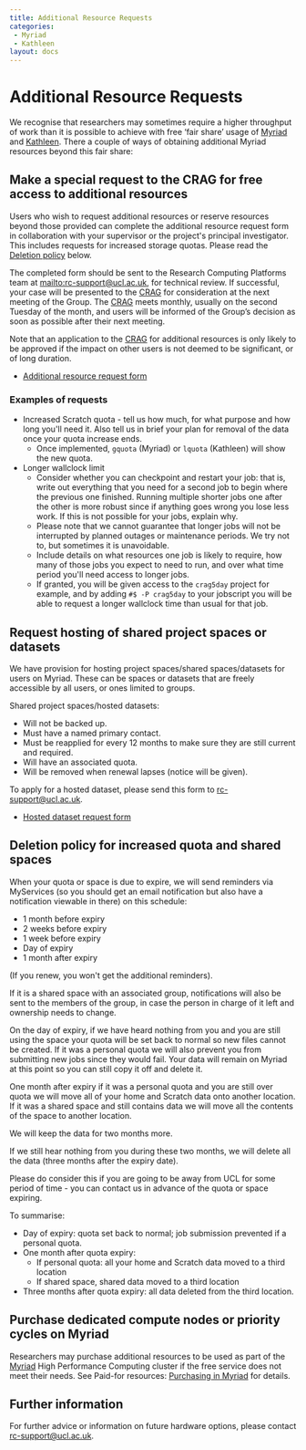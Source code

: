 ```yaml
---
title: Additional Resource Requests
categories:
 - Myriad
 - Kathleen
layout: docs
---
```

# Additional Resource Requests

We recognise that researchers may sometimes require a higher throughput
of work than it is possible to achieve with free ‘fair share’ usage of
[Myriad](Clusters/Myriad.md) and [Kathleen](Clusters/Kathleen.md).
There a couple of ways of obtaining additional Myriad resources
beyond this fair share:

## Make a special request to the CRAG for free access to additional resources

Users who wish to request additional resources or reserve resources
beyond those provided can complete the additional resource request form
in collaboration with your supervisor or the project's principal
investigator. This includes requests for increased storage quotas.
Please read the [Deletion policy](#deletion-policy-for-increased-quota-and-shared-spaces) below.

The completed form should be sent to the Research Computing Platforms
team at <mailto:rc-support@ucl.ac.uk>, for technical review. If successful,
your case will be presented to the
[CRAG](http://www.ucl.ac.uk/isd/about/governance/research-it/crag) for
consideration at the next meeting of the Group. The
[CRAG](http://www.ucl.ac.uk/isd/about/governance/research-it/crag) meets
monthly, usually on the second Tuesday of the month, and users will be
informed of the Group’s decision as soon as possible after their next
meeting.

Note that an application to the
[CRAG](http://www.ucl.ac.uk/isd/about/governance/research-it/crag) for
additional resources is only likely to be approved if the impact on
other users is not deemed to be significant, or of long duration.

  - [Additional resource request form](Additional_Resource_Requests/CRAG_additional_resources_request_form.rtf)


### Examples of requests

 - Increased Scratch quota - tell us how much, for what purpose and how long you'll need it. Also
   tell us in brief your plan for removal of the data once your quota increase ends.
    - Once implemented, `gquota` (Myriad) or `lquota` (Kathleen) will show the new quota.
 - Longer wallclock limit
    - Consider whether you can checkpoint and restart your job: that is, write out everything that
      you need for a second job to begin where the previous one finished. Running multiple shorter
      jobs one after the other is more robust since if anything goes wrong you lose less work. If
      this is not possible for your jobs, explain why. 
    - Please note that we cannot guarantee that longer jobs will not be interrupted by planned
      outages or maintenance periods. We try not to, but sometimes it is unavoidable.
    - Include details on what resources one job is likely to require, how many of those jobs you
      expect to need to run, and over what time period you'll need access to longer jobs. 
    - If granted, you will be given access to the `crag5day` project for example, and by adding
      `#$ -P crag5day` to your jobscript you will be able to request a longer wallclock time than 
      usual for that job.

## Request hosting of shared project spaces or datasets

We have provision for hosting project spaces/shared spaces/datasets for users on Myriad. 
These can be spaces or datasets that are freely accessible by all users, or ones limited
to groups.

Shared project spaces/hosted datasets:

  - Will not be backed up.
  - Must have a named primary contact.
  - Must be reapplied for every 12 months to make sure they are still
    current and required.
  - Will have an associated quota.
  - Will be removed when renewal lapses (notice will be given).

To apply for a hosted dataset, please send this form to
<rc-support@ucl.ac.uk>.

  - [Hosted dataset request form](Additional_Resource_Requests/Hosted_dataset_request_form.rtf)

## Deletion policy for increased quota and shared spaces

When your quota or space is due to expire, we will send reminders via MyServices (so you should get an email notification but also have a notification viewable in there) on this schedule:

* 1 month before expiry
* 2 weeks before expiry 
* 1 week before expiry 
* Day of expiry 
* 1 month after expiry

(If you renew, you won't get the additional reminders).

If it is a shared space with an associated group, notifications will also be sent to the members of the group, in case the person in charge of it left and ownership needs to change.

On the day of expiry, if we have heard nothing from you and you are still using the space your quota will be set back to normal so new files cannot be created. If it was a personal quota we will also prevent you from submitting new jobs since they would fail. Your data will remain on Myriad at this point so you can still copy it off and delete it. 

One month after expiry if it was a personal quota and you are still over quota we will move all of your home and Scratch data onto another location. If it was a shared space and still contains data we will move all the contents of the space to another location.

We will keep the data for two months more.

If we still hear nothing from you during these two months, we will delete all the data (three months after the expiry date).

Please do consider this if you are going to be away from UCL for some period of time - you can contact us in advance of the quota or space expiring.

To summarise:

* Day of expiry: quota set back to normal; job submission prevented if a personal quota.
* One month after quota expiry:
    - If personal quota: all your home and Scratch data moved to a third location
    - If shared space, shared data moved to a third location
* Three months after quota expiry: all data deleted from the third location.


## Purchase dedicated compute nodes or priority cycles on Myriad

Researchers may purchase additional resources to be used as part of the [Myriad](Clusters/Myriad.md) High Performance Computing cluster if the free service does not meet their needs. See Paid-for resources: [Purchasing in Myriad](Paid-For_Resources/Purchasing_in_Myriad.md) for details.

## Further information

For further advice or information on future hardware options, please
contact [rc-support@ucl.ac.uk](mailto:rc-support@ucl.ac.uk).

